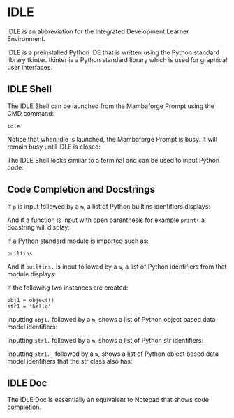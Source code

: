 # IDLE

IDLE is an abbreviation for the Integrated Development Learner Environment. 

IDLE is a preinstalled Python IDE that is written using the Python standard library tkinter. tkinter is a Python standard library which is used for graphical user interfaces.

## IDLE Shell

The IDLE Shell can be launched from the Mambaforge Prompt using the CMD command:

```
idle
```

Notice that when idle is launched, the Mambaforge Prompt is busy. It will remain busy until IDLE is closed:



The IDLE Shell looks similar to a terminal and can be used to input Python code:



## Code Completion and Docstrings

If ```p``` is input followed by a ```↹```, a list of Python builtins identifiers displays:



And if a function is input with open parenthesis for example ```print(``` a docstring will display:




If a Python standard module is imported such as:

```
builtins
```

And if ```builtins.``` is input followed by a ```↹```, a list of Python identifiers from that module displays:



If the following two instances are created:

```
obj1 = object()
str1 = 'hello'
```



Inputting ```obj1.``` followed by a ```↹```, shows a list of Python object based data model identifiers:



Inputting ```str1.``` followed by a ```↹```, shows a list of Python str identifiers:



Inputting ```str1._``` followed by a ```↹```, shows a list of Python object based data model identifiers that the str class also has:



## IDLE Doc

The IDLE Doc is essentially an equivalent to Notepad that shows code completion.